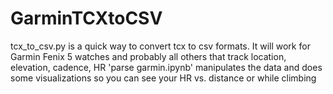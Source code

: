 # GarminTCXtoCSV

tcx_to_csv.py is a quick way to convert tcx to csv formats. It will work for Garmin Fenix 5 watches and probably all others that track location, elevation, cadence, HR
'parse garmin.ipynb' manipulates the data and does some visualizations so you can see your HR vs. distance or while climbing
